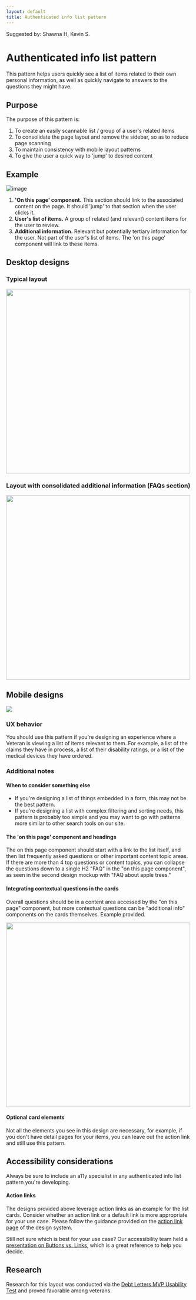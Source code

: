 ```yaml
---
layout: default
title: Authenticated info list pattern 
---
```


Suggested by: Shawna H, Kevin S.

# Authenticated info list pattern
This pattern helps users quickly see a list of items related to their own personal information, as well as quickly navigate to answers to the questions they might have.

## Purpose
The purpose of this pattern is:

1. To create an easily scannable list / group of a user's related items
2. To consolidate the page layout and remove the sidebar, so as to reduce page scanning
3. To maintain consistency with mobile layout patterns
4. To give the user a quick way to 'jump' to desired content

## Example

![image]({{site.baseurl}}/images/experimental-design/authenticated-list-tool.jpg)


1. **'On this page' component.** This section should link to the associated content on the page. It should 'jump' to that section when the user clicks it.
2. **User's list of items.** A group of related (and relevant) content items for the user to review.
3. **Additional information.** Relevant but potentially tertiary information for the user. Not part of the user's list of items. The 'on this page' component will link to these items. 

## Desktop designs

### Typical layout

<img src="../../images/experimental-design/apple-tool-first-mock-3.jpg" width="500" />

### Layout with consolidated additional information (FAQs section)

<img src="../../images/experimental-design/apple-tool-consolidated-faq-3.jpg" width="500" />

## Mobile designs

<img src="../../images/experimental-design/apple-tool-mobile-3.jpg" />

### UX behavior

You should use this pattern if you're designing an experience where a Veteran is viewing a list of items relevant to them. For example, a list of the claims they have in process, a list of their disability ratings, or a list of the medical devices they have ordered.

### Additional notes

#### When to consider something else
- If you're designing a list of things embedded in a form, this may not be the best pattern. 
- If you're designing a list with complex filtering and sorting needs, this pattern is probably too simple and you may want to go with patterns more similar to other search tools on our site.


#### The 'on this page' component and headings
The on this page component should start with a link to the list itself, and then list frequently asked questions or other important content topic areas. If there are more than 4 top questions or content topics, you can collapse the questions down to a single H2 "FAQ" in the "on this page component", as seen in the second design mockup with "FAQ about apple trees."

#### Integrating contextual questions in the cards
Overall questions should be in a content area accessed by the "on this page" component, but more contextual questions can be "additional info" components on the cards themselves. Example provided.

<img src="../../images/experimental-design/additional-info.png" width="500" />

#### Optional card elements 
Not all the elements you see in this design are necessary, for example, if you don't have detail pages for your items, you can leave out the action link and still use this pattern.

## Accessibility considerations

Always be sure to include an a11y specialist in any authenticated info list pattern you're developing.

#### Action links
The designs provided above leverage action links as an example for the list cards. Consider whether an action link or a default link is more appropriate for your use case. Please follow the guidance provided on the [action link page](https://design.va.gov/experimental-design/action_links) of the design system. 

Still not sure which is best for your use case? Our accessibility team held a [presentation on Buttons vs. Links](https://docs.google.com/presentation/d/1hv7kENiPuXGcZDwQSM5hItnbyXezu4nY9lFksMQpSK4/edit#slide=id.ge8045de9aa_0_0), which is a great reference to help you decide.


## Research

Research for this layout was conducted via the [Debt Letters MVP Usability Test](https://github.com/department-of-veterans-affairs/va.gov-team/blob/master/products/debt-letters-mvp/research/usability-july20/usability-readout.md) and proved favorable among veterans. 
